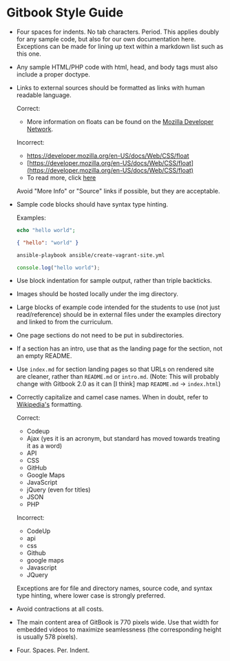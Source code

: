# Gitbook Style Guide

- Four spaces for indents. No tab characters. Period. This applies doubly for any sample code, but also for our own documentation here. Exceptions can be made for lining up text within a markdown list such as this one.

- Any sample HTML/PHP code with html, head, and body tags must also include a proper doctype.

- Links to external sources should be formatted as links with human readable language.

    Correct:

    - More information on floats can be found on the [Mozilla Developer Network](https://developer.mozilla.org/en-US/docs/Web/CSS/float).

    Incorrect:

    - https://developer.mozilla.org/en-US/docs/Web/CSS/float
    - [https://developer.mozilla.org/en-US/docs/Web/CSS/float](https://developer.mozilla.org/en-US/docs/Web/CSS/float)
    - To read more, click [here](https://developer.mozilla.org/en-US/docs/Web/CSS/float)

    Avoid "More Info" or "Source" links if possible, but they are acceptable.

- Sample code blocks should have syntax type hinting.

    Examples:

    ```php
    echo "hello world";
    ```

    ```json
    { "hello": "world" }
    ```

    ```bash
    ansible-playbook ansible/create-vagrant-site.yml
    ```

    ```js
    console.log("hello world");
    ```

- Use block indentation for sample output, rather than triple backticks.

- Images should be hosted locally under the img directory.

- Large blocks of example code intended for the students to use (not just read/reference) should be in external files under the examples directory and linked to from the curriculum.

- One page sections do not need to be put in subdirectories.

- If a section has an intro, use that as the landing page for the section, not an empty README.

- Use `index.md` for section landing pages so that URLs on rendered site are cleaner, rather than `README.md` or `intro.md`. (Note: This will probably change with Gitbook 2.0 as it can [I think] map `README.md` -> `index.html`)

- Correctly capitalize and camel case names. When in doubt, refer to [Wikipedia's](http://en.wikipedia.org/wiki/Main_Page) formatting.

    Correct:

    - Codeup
    - Ajax (yes it is an acronym, but standard has moved towards treating it as a word)
    - API
    - CSS
    - GitHub
    - Google Maps
    - JavaScript
    - jQuery (even for titles)
    - JSON
    - PHP

    Incorrect:

    - CodeUp
    - api
    - css
    - Github
    - google maps
    - Javascript
    - JQuery

    Exceptions are for file and directory names, source code, and syntax type hinting, where lower case is strongly preferred.

- Avoid contractions at all costs.

- The main content area of GitBook is 770 pixels wide. Use that width for embedded videos to maximize seamlessness (the corresponding height is usually 578 pixels).

- Four. Spaces. Per. Indent.

